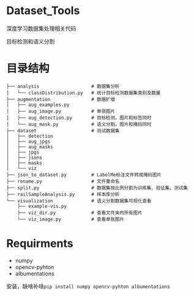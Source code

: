 # Dataset_Tools
深度学习数据集处理相关代码

目标检测和语义分割

# 目录结构

```
├── analysis                   # 数据集分析
│   └── classDistribution.py   # 统计目标检测数据集类别及数量
├── augmentation               # 数据扩增             
│   ├── aug_examples.py        
│   ├── aug_image.py           # 单张图片
│   ├── aug_detection.py       # 目标检测，图片和标签同时
│   └── aug_mask.py            # 语义分割，图片和掩码同时
├── dataset                    # 测试数据集
│   ├── detection
│   ├── aug_jpgs
│   ├── aug_masks
│   ├── jpgs
│   ├── jsons
│   ├── masks
│   └── viz
├── json_to_dataset.py         # LabelMe标注文件转成掩码图片
├── rename.py                  # 文件重命名
├── split.py                   # 数据集按比例分割为训练集、验证集、测试集
├── railSampleAnalysis.py      # 样本库分析
└── visualization              # 语义分割数据集可视化查看
    ├── example-vis.py
    ├── viz_dir.py             # 查看文件夹内所有图片
    └── viz_image.py           # 查看单张图片

```

# Requirments

- numpy
- opencv-pyhton
- albumentations

安装，缺啥补啥`pip install numpy opencv-pyhton albumentations`